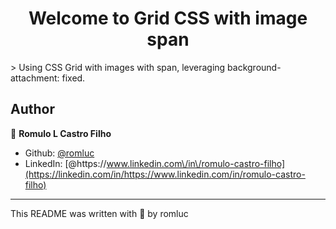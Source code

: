 <h1 align="center">Welcome to Grid CSS with image span </h1>
<p>
  > Using CSS Grid with images with span, leveraging background-attachment: fixed.
</p>

## Author

👤 **Romulo L Castro Filho**

- Github: [@romluc](https://github.com/romluc)
- LinkedIn: [@https:\/\/www.linkedin.com\/in\/romulo-castro-filho](https://linkedin.com/in/https://www.linkedin.com/in/romulo-castro-filho)

---

This README was written with 💜 by romluc
